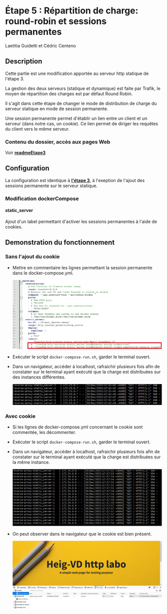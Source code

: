 # Étape 5 : Répartition de charge: round-robin et sessions permanentes 
Laetitia Guidetti et Cédric Centeno

## Description

Cette partie est une modification apportée au serveur http statique de l'étape 3.

La gestion des deux serveurs (statique et dynamique) est faite par Trafik, le 
moyen de répartition des charges est par défaut Round Robin. 

Il s'agit dans cette 
étape de changer le mode de distribution de charge du serveur statique en 
mode de session permanente.

Une session permanente permet d'établir un lien entre un client et un serveur 
(dans notre cas, un cookie). Ce lien permet de diriger les requêtes du client 
vers le même serveur.

### Contenu du dossier, accès aux pages Web

Voir [**readmeEtape3**](readmeEtape3.md)

## Configuration

La configuration est identique à [**l'étape 3**](readmeEtape3.md), à l'exeption 
de l'ajout des sessions permanente sur le serveur statique.
### Modification dockerCompose
#### static_server
Ajout d'un label permettant d'activer les sessions permanentes à l'aide de cookies.

## Demonstration du fonctionnement

### Sans l'ajout du cookie
- Mettre en commentaire les lignes permettant la session permanente dans le 
  docker-compose.yml.

  ![commenter_cookie](readmeFiles/Etape5_commenter_cookies.jpg)
- Exécuter le script ```docker-compose-run.sh```, garder le terminal ouvert.
- Dans un navigateur, accéder à localhost, rafraichir plusieurs fois afin de 
  constater sur le terminal ayant exécuté que la charge est distribuées sur des 
  instances différentes.

  ![instances_sans_cookie](readmeFiles/Etape5_requetes_sans_cookie.jpg)

### Avec cookie
- Si les lignes de docker-compose.yml concernant le cookie sont commentée, les 
  décommenter.
- Exécuter le script ```docker-compose-run.sh```, garder le terminal ouvert.
- Dans un navigateur, accéder à localhost, rafraichir plusieurs fois afin de
  constater sur le terminal ayant exécuté que la charge est distribuées sur la 
  même instance.

  ![instances_sans_cookie](readmeFiles/Etape5_requetes_avec_cookie.jpg)
- On peut observer dans le navigateur que le cookie est bien présent.

  ![instances_sans_cookie](readmeFiles/Etape5_cookie_dans_navigateur.jpg)